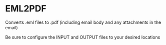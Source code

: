 # EML2PDF

Converts .eml files to .pdf (including email body and any attachments in the email)

Be sure to configure the INPUT and OUTPUT files to your desired locations
